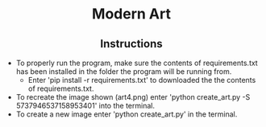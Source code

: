 # <div align="center"> Modern Art
## <div align="center"> Instructions
* To properly run the program, make sure the contents of requirements.txt has been installed in the folder the program will be running from.
    * Enter 'pip install -r requirements.txt' to downloaded the the contents of requirements.txt.
* To recreate the image shown (art4.png) enter 'python  create_art.py -S 5737946537158953401' into the terminal.
* To create a new image enter 'python  create_art.py' in the terminal.
